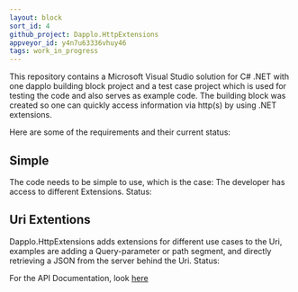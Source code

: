 ```yaml
---
layout: block
sort_id: 4
github_project: Dapplo.HttpExtensions
appveyor_id: y4n7u63336vhuy46
tags: work_in_progress
---
```


This repository contains a Microsoft Visual Studio solution for C# .NET with one dapplo building block project and a test case project which is used for testing the code and also serves as example code. The building block was created so one can quickly access information via http(s) by using .NET extensions.


Here are some of the requirements and their current status:

Simple
------
The code needs to be simple to use, which is the case: The developer has access to different Extensions.
Status: <span class="glyphicon glyphicon-ok"/>

Uri Extentions
----------------
Dapplo.HttpExtensions adds extensions for different use cases to the Uri, examples are adding a Query-parameter or path segment, and directly retrieving a JSON from the server behind the Uri.
Status: <span class="glyphicon glyphicon-ok"/>


For the API Documentation, look [here](http://www.dapplo.net/documentation/Dapplo.HttpExtensions/api/Dapplo.HttpExtensions.html)